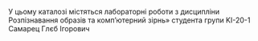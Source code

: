 У цьому каталозі містяться лабораторні роботи з дисципліни Розпізнавання образів та комп’ютерний зірнь» студента групи KI-20-1 Самарец Глєб Ігорович

